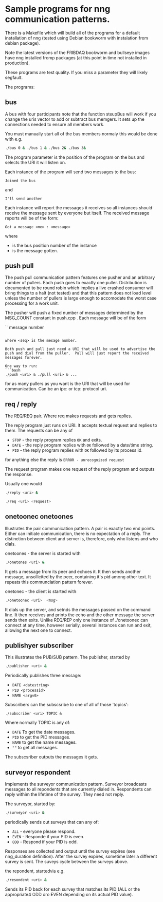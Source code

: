 # Sample programs for nng communication patterns.

There is a Makefile which will build all of the programs for 
a default installation of nng (tested using Debian bookworm with instalation
from debian package).

Note the latest versions of the FRIBDAQ bookworm and bullseye images have nng installed fromp packages (at this point in time not installed in production).

These programs are test quality.  If you miss a parameter they will likely segfault.

The programs:

## bus

A bus with four participants note that the function steupBus will work 
if you change the uris vector to add or subtract bus memgers.  It sets up the connections needed to ensure all members work.

You must manually start all of the bus members normaly this would be done with
e.g.

```bash
./bus 0 & ./bus 1 & ./bus 2& ./bus 3&
```

The program parameter is the position of the program on the bus and selects the URI it will listen on.

Each instance of the program will send two messages to the bus:

```
Joined the bus
```

and

```
I'll send another
```

Each instance will report the messages it receives so all instances should receive the message sent by everyone but itself.  The received message reports will be of the form:

```
Got a message <me> : <message>
```

where
*  <me> is the bus position number of the instance
*  <message> is the message gotten.

## push pull

The push pull communication pattern features one pusher and an arbitrary number of pullers.  Each push goes to exactly one puller.  Distribution is documented to be round robin which implies a live crashed consumer will bring things to a halt (not tested) and that this pattern does not load level unless the number of pullers is large enough to accomodate the worst case processing for a work unit.


The pusher will push a fixed number of messages determined by the MSG_COUNT constant in push.cpp .  Each message will be of the form

``
message number <seq>
```

where <seq> is the mesage number.

Both push and pull just need a URI that will be used to advertise the push and dial from the puller.  Pull will just report the received messages forever.

One way to run:
```bash
./push <uri> & ./pull <uri> & ... 
```
for as many pullers as you want <uri> is the URI that will be used for communication.  Can be an ipc: or tcp: protocol uri.

## req / reply

The REQ/REQ pair.  Where req makes requests and gets replies.

The reply program just runs on URI.  It accepts textual request and replies to them.  The requests can be any of

* ```STOP``` - the reply program replies ```OK``` and exits.
* ```DATE``` - the reply program replies with ```OK``` followed by a date/time string.
* ```PID``` - the reply program replies with ```OK``` followed by its process id.

for anything else the reply is ```ERROR - unrecognized request```

The request program makes one request of the reply program and outputs the 
response.

Usually one would 

```bash
./reply <uri> &

./req <uri> <request>
```

## onetoonec onetoones

Illustrates the pair communication pattern.  A pair is exactly two end points. Either can initiate communication, there is no expectation of a reply. The distinction between client and server is, therefore, only who listens and who dials.

onetoones - the server is started with
```bash
./onetones <uri> &
```

It gets a message from its peer and echoes it.  It then sends another message, unsollicited by the peer, containing it's pid among other text.  It repeats
this communciation pattern forever.

onetonec - the client is started with

```bash
./onetoonec <uri>  <msg>
```
It dials up the server, and setnds the messages passed on the command line. 
It then receives and prints the echo and the other message the server sends then exits.  Unlike REQ/REP only one instance of ./onetoonec can connect at any time, however serially, several instances can run and exit, allowing the next one to connect.

## publishyer subscriber

This illustrates the PUB/SUB pattern.  The publisher, started by

```bash
./publisher <uri> &
```

Periodically publishes three message:
*  ```DATE <datestring>```
*  ```PID <processid> ```
* ```NAME <argv0>```

Subscribers can the subscsribe to one of  all of those 'topics':

```
./subscriber <uri> TOPIC &
```

Where normally TOPIC is any of:
*  ```DATE``` To get the date messages.
*  ```PID``` to get the PID messages.
*  ```NAME``` to get the name messages.
*  ```""```  to get all messages.

The subscsriber outputs the messages it gets.

## surveyor respondent

Implements the surveyor communication pattern.  Surveyor broadcasts messages to all repondents that are currently dialed in.   Respondents can reply withim the lifetime of the survey.  They need not reply.


The surveyor, started by:

```bash
./surveyor <uri> &
```

 periodically sends out surveys that can any of:

 *  ```ALL``` - everyone please respond.
 *  ```EVEN``` - Responde if your PID is even.
 *  ```ODD``` - Respond if your PID is odd.


 Responses are collected and output until the survey expires (see nng_duration definition).  After the survey expires, sometime later a different survey is sent.  The suveys cycle between the surveys above.

 the repondent, startedvia e.g.

 ```bash
 ./resondent <uri> &
 ```

 Sends its PID back for each survey that matches its PID (ALL or the appropriate4 ODD oro EVEN depending on its actual PID value).
